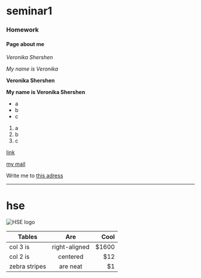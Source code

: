 # seminar1
### Homework
#### Page about me
*Veronika Shershen*

_My name is Veronika_

**Veronika Shershen**

__My name is Veronika Shershen__

* a
* b
* c

1. a
2. b
3. c

[link](https://www.google.com)

[my mail](mailto:roni.99@mail.ru)

Write me to [this adress](mailto:roni.99@mail.ru)
___________
# hse
![](https://www.hse.ru/data/2014/06/24/1310196963/logo_%D1%81_hse_cmyk.jpg "HSE logo")

| Tables        | Are           | Cool  |
| ------------- |:-------------:| -----:|
| col 3 is      | right-aligned | $1600 |
| col 2 is      | centered      |   $12 |
| zebra stripes | are neat      |    $1 |
